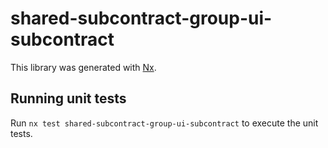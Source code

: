 # shared-subcontract-group-ui-subcontract

This library was generated with [Nx](https://nx.dev).

## Running unit tests

Run `nx test shared-subcontract-group-ui-subcontract` to execute the unit tests.
